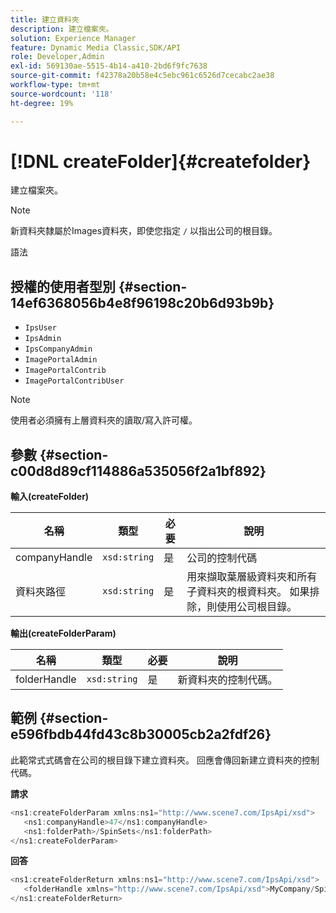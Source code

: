 ```yaml
---
title: 建立資料夾
description: 建立檔案夾。
solution: Experience Manager
feature: Dynamic Media Classic,SDK/API
role: Developer,Admin
exl-id: 569130ae-5515-4b14-a410-2bd6f9fc7638
source-git-commit: f42378a20b58e4c5ebc961c6526d7cecabc2ae38
workflow-type: tm+mt
source-wordcount: '118'
ht-degree: 19%

---
```


# [!DNL createFolder]{#createfolder}

建立檔案夾。

>[!NOTE]
>
>新資料夾隸屬於Images資料夾，即使您指定 `/` 以指出公司的根目錄。

語法

## 授權的使用者型別 {#section-14ef6368056b4e8f96198c20b6d93b9b}

* `IpsUser`
* `IpsAdmin`
* `IpsCompanyAdmin`
* `ImagePortalAdmin`
* `ImagePortalContrib`
* `ImagePortalContribUser`

>[!NOTE]
>
>使用者必須擁有上層資料夾的讀取/寫入許可權。

## 參數 {#section-c00d8d89cf114886a535056f2a1bf892}

**輸入(createFolder)**

| 名稱 | 類型 | 必要 | 說明 |
|---|---|---|---|
| companyHandle | `xsd:string` | 是 | 公司的控制代碼 |
| 資料夾路徑 | `xsd:string` | 是 | 用來擷取葉層級資料夾和所有子資料夾的根資料夾。 如果排除，則使用公司根目錄。 |

**輸出(createFolderParam)**

| 名稱 | 類型 | 必要 | 說明 |
|---|---|---|---|
| folderHandle | `xsd:string` | 是 | 新資料夾的控制代碼。 |

## 範例 {#section-e596fbdb44fd43c8b30005cb2a2fdf26}

此範常式式碼會在公司的根目錄下建立資料夾。 回應會傳回新建立資料夾的控制代碼。

**請求**

```java
<ns1:createFolderParam xmlns:ns1="http://www.scene7.com/IpsApi/xsd">
   <ns1:companyHandle>47</ns1:companyHandle>
   <ns1:folderPath>/SpinSets</ns1:folderPath>
</ns1:createFolderParam>
```

**回答**

```java
<ns1:createFolderReturn xmlns:ns1="http://www.scene7.com/IpsApi/xsd">
   <folderHandle xmlns="http://www.scene7.com/IpsApi/xsd">MyCompany/SpinSets/</folderHandle>
</ns1:createFolderReturn>
```
